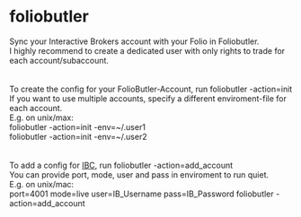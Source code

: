 # foliobutler
Sync your Interactive Brokers account with your Folio in Foliobutler.\
I highly recommend to create a dedicated user with only rights to trade for each account/subaccount.\
\
\
To create the config for your FolioButler-Account, run foliobutler -action=init\
If you want to use multiple accounts, specify a different enviroment-file for each account.\
E.g. on unix/max:\
foliobutler -action=init -env=\~/.user1\
foliobutler -action=init -env=\~/.user2\
\
\
To add a config for [IBC](https://github.com/IbcAlpha/IBC), run foliobutler -action=add_account\
You can provide port, mode, user and pass in enviroment to run quiet.\
E.g. on unix/mac:\
port=4001 mode=live user=IB_Username pass=IB_Password foliobutler -action=add_account


